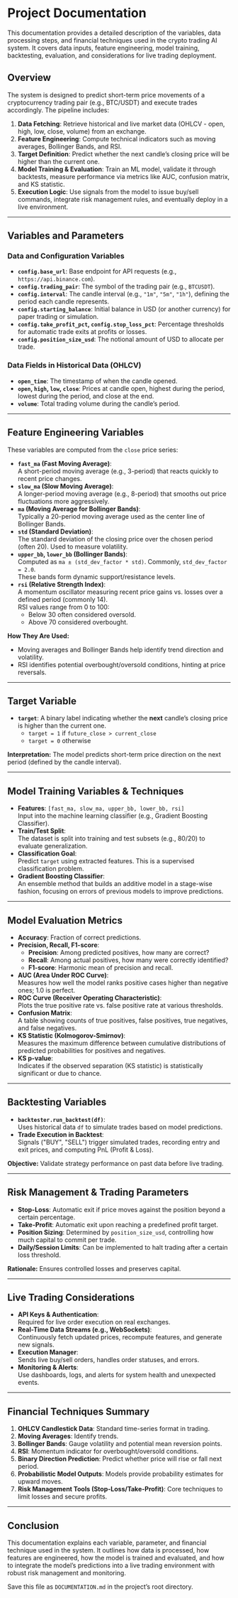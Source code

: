 # Project Documentation

This documentation provides a detailed description of the variables, data processing steps, and financial techniques used in the crypto trading AI system. It covers data inputs, feature engineering, model training, backtesting, evaluation, and considerations for live trading deployment.

## Overview

The system is designed to predict short-term price movements of a cryptocurrency trading pair (e.g., BTC/USDT) and execute trades accordingly. The pipeline includes:

1. **Data Fetching**: Retrieve historical and live market data (OHLCV - open, high, low, close, volume) from an exchange.
2. **Feature Engineering**: Compute technical indicators such as moving averages, Bollinger Bands, and RSI.
3. **Target Definition**: Predict whether the next candle’s closing price will be higher than the current one.
4. **Model Training & Evaluation**: Train an ML model, validate it through backtests, measure performance via metrics like AUC, confusion matrix, and KS statistic.
5. **Execution Logic**: Use signals from the model to issue buy/sell commands, integrate risk management rules, and eventually deploy in a live environment.

---

## Variables and Parameters

### Data and Configuration Variables

- **`config.base_url`**: Base endpoint for API requests (e.g., `https://api.binance.com`).
- **`config.trading_pair`**: The symbol of the trading pair (e.g., `BTCUSDT`).
- **`config.interval`**: The candle interval (e.g., `"1m"`, `"5m"`, `"1h"`), defining the period each candle represents.
- **`config.starting_balance`**: Initial balance in USD (or another currency) for paper trading or simulation.
- **`config.take_profit_pct`, `config.stop_loss_pct`**: Percentage thresholds for automatic trade exits at profits or losses.
- **`config.position_size_usd`**: The notional amount of USD to allocate per trade.

### Data Fields in Historical Data (OHLCV)

- **`open_time`**: The timestamp of when the candle opened.
- **`open`, `high`, `low`, `close`**: Prices at candle open, highest during the period, lowest during the period, and close at the end.
- **`volume`**: Total trading volume during the candle’s period.

---

## Feature Engineering Variables

These variables are computed from the `close` price series:

- **`fast_ma` (Fast Moving Average)**:  
  A short-period moving average (e.g., 3-period) that reacts quickly to recent price changes.
- **`slow_ma` (Slow Moving Average)**:  
  A longer-period moving average (e.g., 8-period) that smooths out price fluctuations more aggressively.
- **`ma` (Moving Average for Bollinger Bands)**:  
  Typically a 20-period moving average used as the center line of Bollinger Bands.
- **`std` (Standard Deviation)**:  
  The standard deviation of the closing price over the chosen period (often 20). Used to measure volatility.
- **`upper_bb`, `lower_bb` (Bollinger Bands)**:  
  Computed as `ma ± (std_dev_factor * std)`. Commonly, `std_dev_factor = 2.0`.  
  These bands form dynamic support/resistance levels.
- **`rsi` (Relative Strength Index)**:  
  A momentum oscillator measuring recent price gains vs. losses over a defined period (commonly 14).  
  RSI values range from 0 to 100:
  - Below 30 often considered oversold.
  - Above 70 considered overbought.

**How They Are Used:**
- Moving averages and Bollinger Bands help identify trend direction and volatility.
- RSI identifies potential overbought/oversold conditions, hinting at price reversals.

---

## Target Variable

- **`target`**: A binary label indicating whether the **next** candle’s closing price is higher than the current one.  
  - `target = 1` if `future_close > current_close`
  - `target = 0` otherwise

**Interpretation:** The model predicts short-term price direction on the next period (defined by the candle interval).

---

## Model Training Variables & Techniques

- **Features**: `[fast_ma, slow_ma, upper_bb, lower_bb, rsi]`  
  Input into the machine learning classifier (e.g., Gradient Boosting Classifier).
- **Train/Test Split**:  
  The dataset is split into training and test subsets (e.g., 80/20) to evaluate generalization.
- **Classification Goal**:  
  Predict `target` using extracted features. This is a supervised classification problem.
- **Gradient Boosting Classifier**:  
  An ensemble method that builds an additive model in a stage-wise fashion, focusing on errors of previous models to improve predictions.

---

## Model Evaluation Metrics

- **Accuracy**: Fraction of correct predictions.
- **Precision, Recall, F1-score**:  
  - **Precision**: Among predicted positives, how many are correct?
  - **Recall**: Among actual positives, how many were correctly identified?
  - **F1-score**: Harmonic mean of precision and recall.
- **AUC (Area Under ROC Curve)**:  
  Measures how well the model ranks positive cases higher than negative ones; 1.0 is perfect.
- **ROC Curve (Receiver Operating Characteristic)**:  
  Plots the true positive rate vs. false positive rate at various thresholds.
- **Confusion Matrix**:  
  A table showing counts of true positives, false positives, true negatives, and false negatives.
- **KS Statistic (Kolmogorov-Smirnov)**:  
  Measures the maximum difference between cumulative distributions of predicted probabilities for positives and negatives.
- **KS p-value**:  
  Indicates if the observed separation (KS statistic) is statistically significant or due to chance.

---

## Backtesting Variables

- **`backtester.run_backtest(df)`**:  
  Uses historical data `df` to simulate trades based on model predictions.
- **Trade Execution in Backtest**:  
  Signals ("BUY", "SELL") trigger simulated trades, recording entry and exit prices, and computing PnL (Profit & Loss).

**Objective:** Validate strategy performance on past data before live trading.

---

## Risk Management & Trading Parameters

- **Stop-Loss**: Automatic exit if price moves against the position beyond a certain percentage.
- **Take-Profit**: Automatic exit upon reaching a predefined profit target.
- **Position Sizing**: Determined by `position_size_usd`, controlling how much capital to commit per trade.
- **Daily/Session Limits**: Can be implemented to halt trading after a certain loss threshold.

**Rationale:** Ensures controlled losses and preserves capital.

---

## Live Trading Considerations

- **API Keys & Authentication**:  
  Required for live order execution on real exchanges.
- **Real-Time Data Streams (e.g., WebSockets)**:  
  Continuously fetch updated prices, recompute features, and generate new signals.
- **Execution Manager**:  
  Sends live buy/sell orders, handles order statuses, and errors.
- **Monitoring & Alerts**:  
  Use dashboards, logs, and alerts for system health and unexpected events.

---

## Financial Techniques Summary

1. **OHLCV Candlestick Data**: Standard time-series format in trading.
2. **Moving Averages**: Identify trends.
3. **Bollinger Bands**: Gauge volatility and potential mean reversion points.
4. **RSI**: Momentum indicator for overbought/oversold conditions.
5. **Binary Direction Prediction**: Predict whether price will rise or fall next period.
6. **Probabilistic Model Outputs**: Models provide probability estimates for upward moves.
7. **Risk Management Tools (Stop-Loss/Take-Profit)**: Core techniques to limit losses and secure profits.

---

## Conclusion

This documentation explains each variable, parameter, and financial technique used in the system. It outlines how data is processed, how features are engineered, how the model is trained and evaluated, and how to integrate the model’s predictions into a live trading environment with robust risk management and monitoring.

Save this file as `DOCUMENTATION.md` in the project’s root directory.
